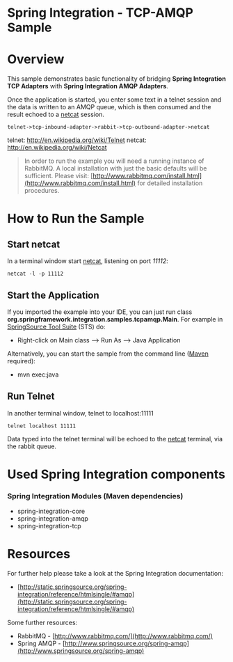 Spring Integration - TCP-AMQP Sample
====================================

# Overview

This sample demonstrates basic functionality of bridging **Spring Integration TCP Adapters** with **Spring Integration AMQP Adapters**.

Once the application is started, you enter some text in a telnet session and the data is written to an AMQP queue, which is then consumed and the result echoed to a [netcat][] session.

    telnet->tcp-inbound-adapter->rabbit->tcp-outbound-adapter->netcat

telnet: http://en.wikipedia.org/wiki/Telnet
netcat: http://en.wikipedia.org/wiki/Netcat

> In order to run the example you will need a running  instance of RabbitMQ. A local installation with just the basic defaults will be sufficient. Please visit: [http://www.rabbitmq.com/install.html](http://www.rabbitmq.com/install.html) for detailed installation procedures.

# How to Run the Sample

## Start netcat

In a terminal window start [netcat][], listening on port *11112*:

    netcat -l -p 11112

## Start the Application

If you imported the example into your IDE, you can just run class **org.springframework.integration.samples.tcpamqp.Main**. For example in [SpringSource Tool Suite](http://www.springsource.com/developer/sts) (STS) do:

* Right-click on Main class --> Run As --> Java Application

Alternatively, you can start the sample from the command line ([Maven](http://maven.apache.org/) required):

* mvn exec:java

## Run Telnet

In another terminal window, telnet to localhost:11111

    telnet localhost 11111

Data typed into the telnet terminal will be echoed to the [netcat][] terminal, via the rabbit queue.

# Used Spring Integration components

### Spring Integration Modules (Maven dependencies)

* spring-integration-core
* spring-integration-amqp
* spring-integration-tcp

# Resources

For further help please take a look at the Spring Integration documentation:

* [http://static.springsource.org/spring-integration/reference/htmlsingle/#amqp](http://static.springsource.org/spring-integration/reference/htmlsingle/#amqp)

Some further resources:

* RabbitMQ -  [http://www.rabbitmq.com/](http://www.rabbitmq.com/)
* Spring AMQP - [http://www.springsource.org/spring-amqp](http://www.springsource.org/spring-amqp)

[netcat]: http://en.wikipedia.org/wiki/Netcat